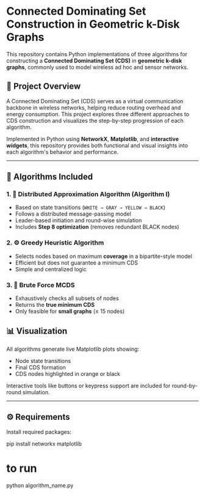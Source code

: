 
# Connected Dominating Set Construction in Geometric k-Disk Graphs

This repository contains Python implementations of three algorithms for constructing a **Connected Dominating Set (CDS)** in **geometric k-disk graphs**, commonly used to model wireless ad hoc and sensor networks.

## 📘 Project Overview

A Connected Dominating Set (CDS) serves as a virtual communication backbone in wireless networks, helping reduce routing overhead and energy consumption. This project explores three different approaches to CDS construction and visualizes the step-by-step progression of each algorithm.

Implemented in Python using **NetworkX**, **Matplotlib**, and **interactive widgets**, this repository provides both functional and visual insights into each algorithm's behavior and performance.

---

## 📁 Algorithms Included

### 1. 📡 Distributed Approximation Algorithm (Algorithm I)

- Based on state transitions (`WHITE → GRAY → YELLOW → BLACK`)
- Follows a distributed message-passing model
- Leader-based initiation and round-wise simulation
- Includes **Step 8 optimization** (removes redundant BLACK nodes)

### 2. ⚙️ Greedy Heuristic Algorithm

- Selects nodes based on maximum **coverage** in a bipartite-style model
- Efficient but does not guarantee a minimum CDS
- Simple and centralized logic


### 3. 🧠 Brute Force MCDS

- Exhaustively checks all subsets of nodes
- Returns the **true minimum CDS**
- Only feasible for **small graphs** (≤ 15 nodes)

## 📊 Visualization

All algorithms generate live Matplotlib plots showing:
- Node state transitions
- Final CDS formation
- CDS nodes highlighted in orange or black

Interactive tools like buttons or keypress support are included for round-by-round simulation.

---

## ⚙️ Requirements

Install required packages:

pip install networkx matplotlib

# to run
python algorithm_name.py


